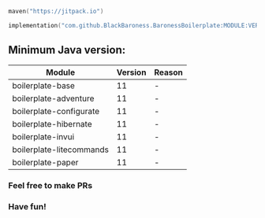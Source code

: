 ```kotlin
maven("https://jitpack.io")
```

```kotlin
implementation("com.github.BlackBaroness.BaronessBoilerplate:MODULE:VERSION")
```

## Minimum Java version:

| Module                            | Version | Reason |
|-----------------------------------|---------|--------|
| boilerplate-base                  | 11      | -      |
| boilerplate-adventure             | 11      | -      |
| boilerplate-configurate           | 11      | -      |
| boilerplate-hibernate             | 11      | -      |
| boilerplate-invui                 | 11      | -      |
| boilerplate-litecommands          | 11      | -      |
| boilerplate-paper                 | 11      | -      |

### Feel free to make PRs

### Have fun!
